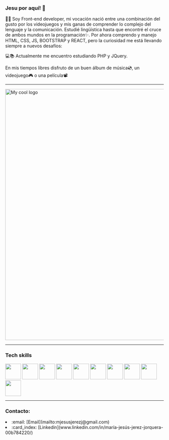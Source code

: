 ### Jesu por aquí! 👋

👩‍💻 Soy Front-end developer, mi vocación nació entre una combinación del gusto por los videojuegos y mis ganas de comprender lo complejo del lenguaje y la comunicación. Estudié lingüística hasta que encontré el cruce de ambos mundos en la programación✨. Por ahora comprendo y manejo HTML, CSS, JS, BOOTSTRAP y REACT, pero la curiosidad me está llevando siempre a nuevos desafíos:

💻📚 Actualmente me encuentro estudiando PHP y JQuery.

En mis tiempos libres disfruto de un buen álbum de música:cd:, un videojuego:video_game: o una película📽 

---------------
<img src="https://preview.redd.it/r7nwau5hb4m51.jpg?auto=webp&s=81c82aaf86b3587ff7d0fb3c95fb533ea898f4cd" alt="My cool logo" width="800"/>

----------------

### Tech skills
<img src="https://upload.wikimedia.org/wikipedia/commons/thumb/9/99/Unofficial_JavaScript_logo_2.svg/1024px-Unofficial_JavaScript_logo_2.svg.png" width="50"/> <img src="https://upload.wikimedia.org/wikipedia/commons/thumb/6/62/CSS3_logo.svg/800px-CSS3_logo.svg.png" width="50"/> <img src="https://cdn-icons-png.flaticon.com/512/1051/1051277.png?w=360" width="50"/> <img src="https://seeklogo.com/images/N/npm-logo-01B8642EDD-seeklogo.com.png" width="50"/> <img src="https://upload.wikimedia.org/wikipedia/commons/thumb/9/9a/Visual_Studio_Code_1.35_icon.svg/2048px-Visual_Studio_Code_1.35_icon.svg.png" width="50"/> <img src="https://img2.freepng.es/20180621/ewt/kisspng-trello-logo-slack-atlassian-trello-5b2bcdc85e4d36.2783338815295973843863.jpg" width="50"/> <img src="https://brandslogos.com/wp-content/uploads/thumbs/firebase-logo-vector.svg" width="50"/> <img src="https://iconape.com/wp-content/png_logo_vector/git-icon.png" width="50"/> <img src="https://cdn-icons-png.flaticon.com/512/25/25231.png" width="50"/> <img src="https://www.pinclipart.com/picdir/big/537-5374089_react-js-logo-clipart.png" width="50"/> 


---------------

### Contacto:
<li> :email: [Email](mailto:mjesusjerezj@gmail.com)</li>
<li> :card_index: [Linkedin](www.linkedin.com/in/maría-jesús-jerez-jorquera-00b784220/)</li>       




